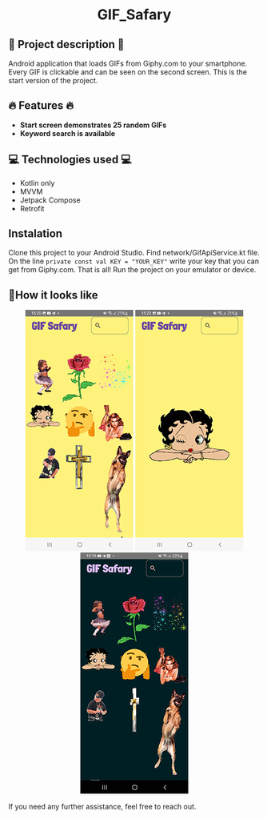 <h1 align="center">GIF_Safary</h1>

## :pencil: Project description :pencil:
Android application that loads GIFs from Giphy.com to your smartphone. Every GIF is clickable and can be seen on the second screen.  This is the start version of the project. 
## :fire: Features :fire:
+ **Start screen demonstrates 25 random GIFs**
+ **Keyword search is available**
## :computer: Technologies used :computer:
+ Kotlin only
+ MVVM
+ Jetpack Compose
+ Retrofit
## Instalation ##
Clone this project to your Android Studio. Find network/GifApiService.kt file. On the line ```private const val KEY = "YOUR_KEY"``` write your key that you can get from Giphy.com. 
That is all! Run the project on your emulator or device. 
## :eyes:How it looks like
<p align="center">
<img src="GIF Safary_light1.jpg" />
<img src="GIF Safary_light_2screen.jpg" />
<img src="GIF Safary_dark.jpg" />
</p>

If you need any further assistance, feel free to reach out.
